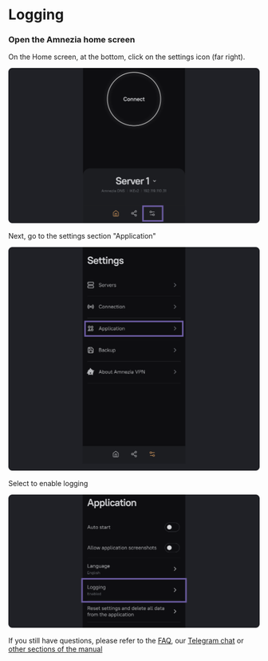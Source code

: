 # Logging



### Open the Amnezia home screen


On the Home screen, at the bottom, click on the settings icon (far right).

![](https://raw.githubusercontent.com/amnezia-vpn/amnezia.org-content/master/docs/en/instructions/22_logging/img/l_en_1.png)

Next, go to the settings section "Application"

![](https://raw.githubusercontent.com/amnezia-vpn/amnezia.org-content/master/docs/en/instructions/22_logging/img/l_en_2.png)

Select to enable logging

![](https://raw.githubusercontent.com/amnezia-vpn/amnezia.org-content/master/docs/en/instructions/22_logging/img/l_en_3.png)
 
 If you still have questions, please refer to the [FAQ], our [Telegram chat] or [other sections of the manual]


[amnezia-site-ext-link]: https://amnezia-web-nx1r.vercel.app
[about-int-link]: /about
[FAQ]: ../faq
[telegram chat]: https://t.me/amnezia_vpn_en
[other sections of the manual]: ../instructions







